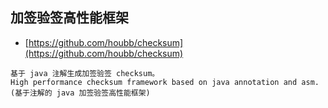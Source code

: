 ##  加签验签高性能框架
- [https://github.com/houbb/checksum](https://github.com/houbb/checksum)
```
基于 java 注解生成加签验签 checksum。
High performance checksum framework based on java annotation and asm.(基于注解的 java 加签验签高性能框架)
```